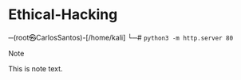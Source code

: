 # Ethical-Hacking
─(root㉿CarlosSantos)-[/home/kali]
└─# `python3 -m http.server 80`
   >[!NOTE]
   >
   >This is note text.
